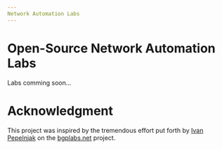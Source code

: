 ```yaml
---
Network Automation Labs
---
```

# Open-Source Network Automation Labs

Labs comming soon...



# Acknowledgment

This project was inspired by the tremendous effort put forth by [Ivan Pepelnjak](https://www.ipspace.net/About_Ivan_Pepelnjak) on the [bgplabs.net](https://bgplabs.net/) project.